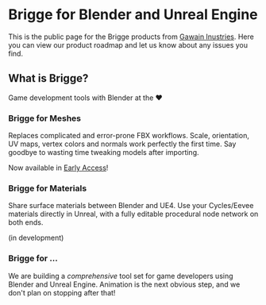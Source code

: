 # Brigge for Blender and Unreal Engine

This is the public page for the Brigge products from [Gawain Inustries](https://gawain.industries). Here you can view our product roadmap and let us know about any issues you find.

## What is Brigge?

Game development tools with Blender at the :heart:

### Brigge for Meshes

Replaces complicated and error-prone FBX workflows. Scale, orientation, UV maps, vertex colors and normals work perfectly the first time. Say goodbye to wasting time tweaking models after importing.

Now available in [Early Access](https://gum.co/brigge-for-meshes)!

### Brigge for Materials

Share surface materials between Blender and UE4. Use your Cycles/Eevee materials directly in Unreal, with a fully editable procedural node network on both ends.

(in development)

### Brigge for ...

We are building a _comprehensive_ tool set for game developers using Blender and Unreal Engine. Animation is the next obvious step, and we don't plan on stopping after that!
